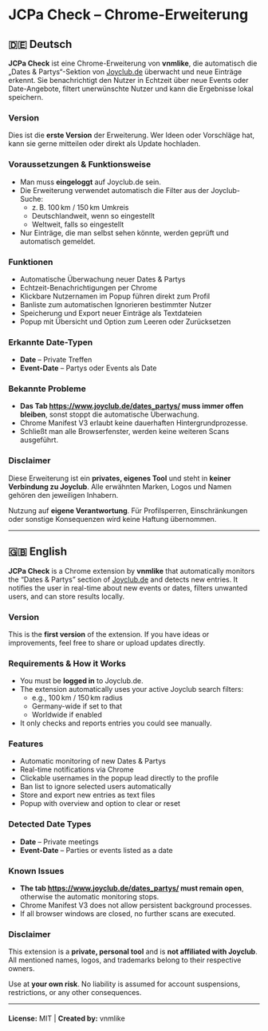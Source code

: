 <h1>JCPa Check – Chrome-Erweiterung</h1>

<!-- 🇩🇪 Deutsch -->
<h2>🇩🇪 Deutsch</h2>

<p><strong>JCPa Check</strong> ist eine Chrome-Erweiterung von <strong>vnmlike</strong>, 
die automatisch die „Dates &amp; Partys“-Sektion von 
<a href="https://www.joyclub.de/dates_partys/" target="_blank">Joyclub.de</a> überwacht und neue Einträge erkennt. 
Sie benachrichtigt den Nutzer in Echtzeit über neue Events oder Date-Angebote, filtert unerwünschte Nutzer 
und kann die Ergebnisse lokal speichern.</p>

<h3>Version</h3>
<p>Dies ist die <strong>erste Version</strong> der Erweiterung.  
Wer Ideen oder Vorschläge hat, kann sie gerne mitteilen oder direkt als Update hochladen.</p>

<h3>Voraussetzungen & Funktionsweise</h3>
<ul>
  <li>Man muss <strong>eingeloggt</strong> auf Joyclub.de sein.</li>
  <li>Die Erweiterung verwendet automatisch die Filter aus der Joyclub-Suche:
      <ul>
        <li>z. B. 100 km / 150 km Umkreis</li>
        <li>Deutschlandweit, wenn so eingestellt</li>
        <li>Weltweit, falls so eingestellt</li>
      </ul>
  </li>
  <li>Nur Einträge, die man selbst sehen könnte, werden geprüft und automatisch gemeldet.</li>
</ul>

<h3>Funktionen</h3>
<ul>
  <li>Automatische Überwachung neuer Dates &amp; Partys</li>
  <li>Echtzeit-Benachrichtigungen per Chrome</li>
  <li>Klickbare Nutzernamen im Popup führen direkt zum Profil</li>
  <li>Banliste zum automatischen Ignorieren bestimmter Nutzer</li>
  <li>Speicherung und Export neuer Einträge als Textdateien</li>
  <li>Popup mit Übersicht und Option zum Leeren oder Zurücksetzen</li>
</ul>

<h3>Erkannte Date-Typen</h3>
<ul>
  <li><strong>Date</strong> – Private Treffen</li>
  <li><strong>Event-Date</strong> – Partys oder Events als Date</li>
</ul>

<h3>Bekannte Probleme</h3>
<ul>
  <li><strong>Das Tab <a href="https://www.joyclub.de/dates_partys/" target="_blank">https://www.joyclub.de/dates_partys/</a> muss immer offen bleiben</strong>, sonst stoppt die automatische Überwachung.</li>
  <li>Chrome Manifest V3 erlaubt keine dauerhaften Hintergrundprozesse.</li>
  <li>Schließt man alle Browserfenster, werden keine weiteren Scans ausgeführt.</li>
</ul>

<h3>Disclaimer</h3>
<p>
  Diese Erweiterung ist ein <strong>privates, eigenes Tool</strong> und steht in <strong>keiner Verbindung zu Joyclub</strong>.  
  Alle erwähnten Marken, Logos und Namen gehören den jeweiligen Inhabern.
</p>
<p>
  Nutzung auf <strong>eigene Verantwortung</strong>.  
  Für Profilsperren, Einschränkungen oder sonstige Konsequenzen wird keine Haftung übernommen.
</p>

<hr>

<!-- 🇬🇧 English -->
<h2>🇬🇧 English</h2>

<p><strong>JCPa Check</strong> is a Chrome extension by <strong>vnmlike</strong>  
that automatically monitors the “Dates &amp; Partys” section of  
<a href="https://www.joyclub.de/dates_partys/" target="_blank">Joyclub.de</a> and detects new entries.  
It notifies the user in real-time about new events or dates, filters unwanted users,  
and can store results locally.</p>

<h3>Version</h3>
<p>This is the <strong>first version</strong> of the extension.  
If you have ideas or improvements, feel free to share or upload updates directly.</p>

<h3>Requirements & How it Works</h3>
<ul>
  <li>You must be <strong>logged in</strong> to Joyclub.de.</li>
  <li>The extension automatically uses your active Joyclub search filters:
      <ul>
        <li>e.g., 100 km / 150 km radius</li>
        <li>Germany-wide if set to that</li>
        <li>Worldwide if enabled</li>
      </ul>
  </li>
  <li>It only checks and reports entries you could see manually.</li>
</ul>

<h3>Features</h3>
<ul>
  <li>Automatic monitoring of new Dates &amp; Partys</li>
  <li>Real-time notifications via Chrome</li>
  <li>Clickable usernames in the popup lead directly to the profile</li>
  <li>Ban list to ignore selected users automatically</li>
  <li>Store and export new entries as text files</li>
  <li>Popup with overview and option to clear or reset</li>
</ul>

<h3>Detected Date Types</h3>
<ul>
  <li><strong>Date</strong> – Private meetings</li>
  <li><strong>Event-Date</strong> – Parties or events listed as a date</li>
</ul>

<h3>Known Issues</h3>
<ul>
  <li><strong>The tab <a href="https://www.joyclub.de/dates_partys/" target="_blank">https://www.joyclub.de/dates_partys/</a> must remain open</strong>, otherwise the automatic monitoring stops.</li>
  <li>Chrome Manifest V3 does not allow persistent background processes.</li>
  <li>If all browser windows are closed, no further scans are executed.</li>
</ul>

<h3>Disclaimer</h3>
<p>
  This extension is a <strong>private, personal tool</strong> and is <strong>not affiliated with Joyclub</strong>.  
  All mentioned names, logos, and trademarks belong to their respective owners.
</p>
<p>
  Use at <strong>your own risk</strong>.  
  No liability is assumed for account suspensions, restrictions, or any other consequences.
</p>

<hr>
<p style="margin-top: 20px;"><strong>License:</strong> MIT | <strong>Created by:</strong> vnmlike</p>

